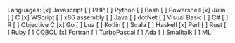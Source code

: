 Languages:
[x] Javascript
[ ] PHP
[ ] Python
[ ] Bash
[ ] Powershell
[x] Julia
[ ] C
[x] WScript
[ ] x86 assembly
[ ] Java
[ ] dotNet
[ ] Visual Basic
[ ] C#
[ ] R
[ ] Objective C
[x] Go
[ ] Lua
[ ] Kotlin
[ ] Scala
[ ] Haskell
[x] Perl
[ ] Rust
[ ] Ruby
[ ] COBOL
[x] Fortran
[ ] TurboPascal
[ ] Ada
[ ] Smalltalk
[ ] ML
